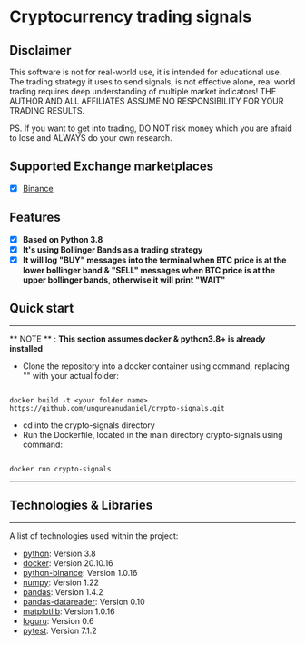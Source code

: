 # Cryptocurrency trading signals

## Disclaimer
This software is not for real-world use, it is intended for educational use.
The trading strategy it uses to send signals, is not effective alone, real world trading requires deep understanding of multiple market indicators!
THE AUTHOR AND ALL AFFILIATES ASSUME NO RESPONSIBILITY FOR YOUR TRADING RESULTS.

[^note]:
PS. If you want to get into trading, DO NOT risk money which you are afraid to lose and ALWAYS do your own research.

## Supported Exchange marketplaces

- [X] [Binance](https://www.binance.com/)

## Features

- [x] **Based on Python 3.8**
- [x] **It's using Bollinger Bands as a trading strategy**
- [x] **It will log "BUY" messages into the terminal when BTC price is at the lower bollinger band & "SELL" messages when BTC price is at the upper bollinger bands, otherwise it will print "WAIT"**

## Quick start
***
** NOTE ** : **This section assumes docker & python3.8+ is already installed**

* Clone the repository into a docker container using command, replacing "<your folder name>" with your actual folder:
```<Language>

docker build -t <your folder name> https://github.com/ungureanudaniel/crypto-signals.git

```
* cd into the crypto-signals directory
* Run the Dockerfile, located in the main directory crypto-signals using command:
```<Language>

docker run crypto-signals

```

---

## Technologies & Libraries
***
A list of technologies used within the project:
* [python](https://www.python.org/downloads/release/python-380/): Version 3.8
* [docker](https://docs.docker.com/): Version 20.10.16
* [python-binance](https://python-binance.readthedocs.io/en/latest/): Version 1.0.16
* [numpy](https://numpy.org/): Version 1.22
* [pandas](https://pandas.pydata.org/): Version 1.4.2
* [pandas-datareader](https://pandas-datareader.readthedocs.io/en/latest/): Version 0.10
* [matplotlib](https://matplotlib.org/): Version 1.0.16
* [loguru](https://loguru.readthedocs.io/en/stable/): Version 0.6
* [pytest](https://docs.pytest.org/en/6.2.x/assert.html): Version 7.1.2
